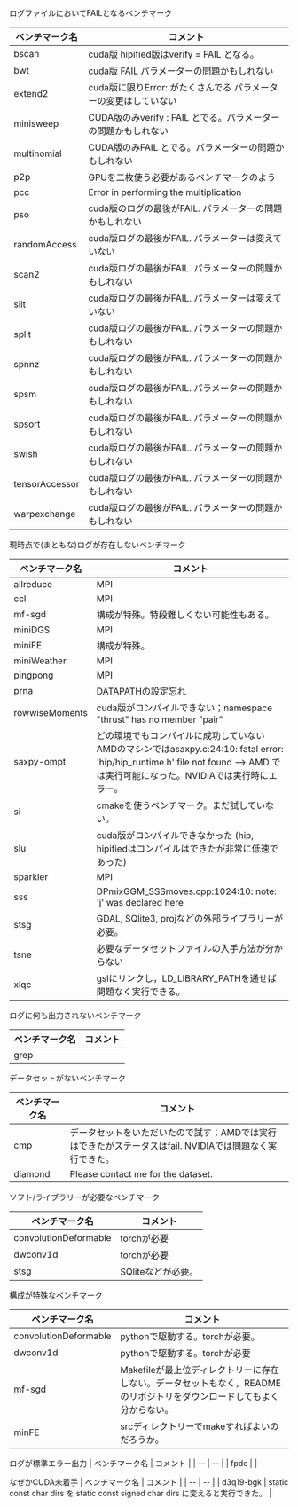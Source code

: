 ログファイルにおいてFAILとなるベンチマーク

| ベンチマーク名 | コメント |
| -- | -- |
| bscan | cuda版 hipified版はverify = FAIL となる。 |
| bwt | cuda版 FAIL パラメーターの問題かもしれない |
| extend2 | cuda版に限りError: がたくさんでる パラメーターの変更はしていない|
| minisweep | CUDA版のみverify : FAIL とでる。パラメーターの問題かもしれない|
| multinomial | CUDA版のみFAIL とでる。パラメーターの問題かもしれない|
| p2p | GPUを二枚使う必要があるベンチマークのよう |
| pcc | Error in performing the multiplication |
| pso | cuda版のログの最後がFAIL. パラメーターの問題かもしれない |
| randomAccess | cuda版ログの最後がFAIL. パラメーターは変えていない |
| scan2 | cuda版ログの最後がFAIL. パラメーターの問題かもしれない |
| slit | cuda版ログの最後がFAIL. パラメーターは変えていない |
| split | cuda版ログの最後がFAIL. パラメーターの問題かもしれない |
| spnnz | cuda版ログの最後がFAIL. パラメーターの問題かもしれない |
| spsm | cuda版ログの最後がFAIL. パラメーターの問題かもしれない |
| spsort | cuda版ログの最後がFAIL. パラメーターの問題かもしれない |
| swish | cuda版ログの最後がFAIL. パラメーターの問題かもしれない |
| tensorAccessor | cuda版ログの最後がFAIL. パラメーターの問題かもしれない |
| warpexchange | cuda版ログの最後がFAIL. パラメーターの問題かもしれない |

現時点で(まともな)ログが存在しないベンチマーク

| ベンチマーク名 | コメント |
| -- | -- |
| allreduce | MPI |
| ccl | MPI |
| mf-sgd | 構成が特殊。特段難しくない可能性もある。 |
| miniDGS | MPI |
| miniFE | 構成が特殊。 |
| miniWeather | MPI |
| pingpong | MPI |
| prna | DATAPATHの設定忘れ |
| rowwiseMoments | cuda版がコンパイルできない；namespace "thrust" has no member "pair" |
| saxpy-ompt | どの環境でもコンパイルに成功していない AMDのマシンではasaxpy.c:24:10: fatal error: 'hip/hip_runtime.h' file not found --> AMD では実行可能になった。NVIDIAでは実行時にエラー。 |
| si | cmakeを使うベンチマーク。まだ試していない。 |
| slu | cuda版がコンパイルできなかった (hip, hipifiedはコンパイルはできたが非常に低速であった) |
| sparkler | MPI |
| sss | DPmixGGM_SSSmoves.cpp:1024:10: note: 'j' was declared here |
| stsg | GDAL, SQlite3, projなどの外部ライブラリーが必要。|
| tsne | 必要なデータセットファイルの入手方法が分からない |
| xlqc | gslにリンクし，LD_LIBRARY_PATHを通せば問題なく実行できる。|

ログに何も出力されないベンチマーク

| ベンチマーク名 | コメント |
| -- | -- |
| grep | |

データセットがないベンチマーク

| ベンチマーク名 | コメント |
| -- | -- |
| cmp | データセットをいただいたので試す；AMDでは実行はできたがステータスはfail. NVIDIAでは問題なく実行できた。 |
| diamond | Please contact me for the dataset. |

ソフト/ライブラリーが必要なベンチマーク

| ベンチマーク名 | コメント |
| -- | -- |
| convolutionDeformable | torchが必要 |
| dwconv1d | torchが必要 |
| stsg | SQliteなどが必要。|

構成が特殊なベンチマーク

| ベンチマーク名 | コメント |
| -- | -- |
| convolutionDeformable | pythonで駆動する。torchが必要。 |
| dwconv1d | pythonで駆動する。torchが必要 |
| mf-sgd | Makefileが最上位ディレクトリーに存在しない。データセットもなく，READMEのリポジトリをダウンロードしてもよく分からない。 |
| minFE | srcディレクトリーでmakeすればよいのだろうか。|

ログが標準エラー出力
| ベンチマーク名 | コメント |
| -- | -- |
| fpdc |  |

なぜかCUDA未着手
| ベンチマーク名 | コメント |
| -- | -- |
| d3q19-bgk | static const char dirs を static const signed char dirs に変えると実行できた。  |

